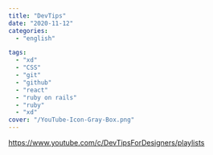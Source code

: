 ```yaml
---
title: "DevTips"
date: "2020-11-12"
categories:
  - "english"

tags:
  - "xd"
  - "CSS"
  - "git"
  - "github"
  - "react"
  - "ruby on rails"
  - "ruby"
  - "xd"
cover: "/YouTube-Icon-Gray-Box.png"
---
```


https://www.youtube.com/c/DevTipsForDesigners/playlists
